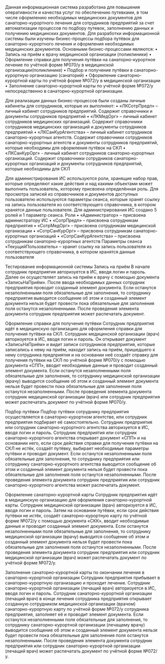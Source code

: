 Данная информационная система разработана для повышения оперативности и качества услуг по обеспечению путевками, в том числе оформлению необходимых медицинских документов для санаторно-курортного лечения для сотрудников предприятий за счет автоматизации процессов по подбору путевок, заполнению данных и получению медицинских документов.
Для разработки информационной системы были изучены бизнес-процессы подбора путёвок для санаторно-курортного лечения и оформления необходимых медицинских документов.
Основными бизнес-процессами являются:
•	Запись на приём к врачу медицинской организации (поликлиники)
•	Оформление справки для получения путёвки на санаторно-курортное лечение по учётной форме №070/у в медицинской организации(поликлинике)
•	Подбор и получение путёвки в санаторно-курортную организацию (санаторий)
•	Оформление санаторно-курортной карты по учётной форме №072/у в медицинской организации
•	Заполнение санаторно-курортной карты по учётной форме №072/у непосредственно в санаторно-курортной организации.

Для реализации данных бизнес-процессов были созданы личные кабинеты для сотрудников, которые их выполняют:
•	«ЛКСотрПредп» – личный кабинет сотрудников предприятий. Содержит справочники и документы сотрудников предприятий
•	«ЛКМедОрг» – личный кабинет сотрудников медицинских организаций. Содержит справочники сотрудников медицинских организаций и документы сотрудников предприятий
•	«ЛКСанКурАгентства» – личный кабинет сотрудников санаторно-курортных агентств. Содержит справочники сотрудников санаторно-курортных агентств и документы сотрудников предприятий, которые необходимы для оформления путёвок на СКЛ
•	«ЛКСанКурОрг» - личный кабинет сотрудников санаторно-курортных организаций. Содержит справочники сотрудников санаторно-курортных организаций и документы сотрудников предприятий, которые необходимы для СКЛ

Для администрирования ИС используются роли, хранящие набор прав, которые определяют какие действия и над какими объектами может выполнить пользователь, которому присвоена определённая роль.
Для просмотра записей из справочников и документов доступных пользователю используются параметры сеанса, которые хранят ссылку на запись пользователя из соответствующего справочника, в котором хранятся данные пользователя.
Для администрирования ИС создано 5 ролей и 1 параметр сеанса.
Роли
•	«Администратор» – присвоена администратору ИС
•	«СотрПредп» – присвоена сотрудникам предприятия
•	«СотрМедОрг» – присвоена сотрудникам медицинской организации
•	«СотрСанКурОрг» – присвоена сотрудникам санаторно-курортных организаций
•	«СотрСанКурАгентства» – присвоена сотрудникам санаторно-курортных агентств
Параметры сеанса
«ТекущийПользователь» – хранит ссылку на запись пользователя из соответствующего справочника, в котором хранятся данные пользователя

Тестирование информационной системы
Запись на приём
В начале сотрудник предприятия авторизуется в ИС, вводя логин и пароль. Далее он осуществляет запись на приём к врачу с помощью документа «ЗаписьНаПриём». После ввода необходимых данных сотрудник предприятия проводит созданный элемент документа.
Если останутся незаполненными поля обязательные для заполнения, то сотруднику предприятия выводится сообщение об этом и созданный элемент документа нельзя будет провести пока обязательные для заполнения поля останутся незаполненными. После проведения элемента документа сотрудник предприятия может распечатать документ.

Оформление справки для получения путёвки
Сотрудник предприятия идёт в медицинскую организацию для оформления справки для получения путёвки на СКЛ.
Сотрудник медицинской организации (врач) авторизуется в ИС, вводя логин и пароль. Он открывает документ «ЗаписьНаПриём» и видит записи сотрудников предприятия, которые записались к нему на приём, находит запись на приём, пришедшего к нему сотрудника предприятия и на основании неё создаёт справку для получения путёвки на СКЛ по учётной форме №070/у с помощью документа «СПП», вводит необходимые данные и проводит созданный элемент документа. 
Если останутся незаполненными поля обязательные для заполнения, то сотруднику медицинской организации (врачу) выводится сообщение об этом и созданный элемент документа нельзя будет провести пока обязательные для заполнения поля останутся незаполненными. После проведения элемента документа сотрудник медицинской организации (врач) или сотрудник предприятия может распечатать документ по учётной форме №070/у.

Подбор путёвки
Подбор путёвки сотруднику предприятия осуществляется в санаторно-курортном агентстве, или сотрудник предприятия подбирает её самостоятельно. Сотрудник предприятия или сотрудник санаторно-курортного агентства авторизуется в ИС, вводя логин и пароль.
Сотрудник предприятия или сотрудник санаторно-курортного агентства открывает документ «СПП» и на основании него, если срок действия справки для получения путёвки на СКЛ не истёк, создаёт путёвку, выбирает необходимые параметры путёвки и проводит документ.
Если останутся незаполненными поля обязательные для заполнения, то сотруднику предприятия или сотруднику санаторно-курортного агентства выводится сообщение об этом и созданный элемент документа нельзя будет провести пока обязательные для заполнения поля останутся незаполненными. После проведения элемента документа сотрудник предприятия или сотрудник санаторно-курортного агентства может распечатать документ.

Оформление санаторно-курортной карты
Сотрудник предприятия идёт в медицинскую организацию для оформления санаторно-курортной карты. Сотрудник медицинской организации (врач) авторизуется в ИС, вводя логин и пароль. Затем на основании путёвки, если срок действия путёвки не истёк, создаёт санаторно-курортную карту по учётной форме №072/у с помощью документа «СКК», вводит необходимые данные и проводит созданный элемент документа.
Если останутся незаполненными поля обязательные для заполнения, то сотруднику медицинской организации (врачу) выводится сообщение об этом и созданный элемент документа нельзя будет провести пока обязательные для заполнения поля останутся незаполненными. После проведения элемента документа сотрудник предприятия или сотрудник медицинской организации (врач) может распечатать документ по учётной форме №072/у.

Заполнение санаторно-курортной карты по окончании лечения в санаторно-курортной организации
Сотрудник предприятия прибывает в санаторно-курортную организацию и проходит лечение.
Сотрудник санаторно-курортной организации (лечащий врач) авторизуется в ИС, вводя логин и пароль. Сотрудник санаторно-курортной организации (лечащий врач) в конце лечения сотрудника предприятия открывает созданную сотрудником медицинской организации (врачом) санаторно-курортную карту по учётной форме №072/у сотрудника предприятия, заполняет её и проводит элемент документа. 
Если останутся незаполненными поля обязательные для заполнения, то сотруднику санаторно-курортной организации (лечащему врачу) выводится сообщение об этом и созданный элемент документа нельзя будет провести пока обязательные для заполнения поля останутся незаполненными. После проведения элемента документа сотрудник предприятия или сотрудник санаторно-курортной организации (лечащий врач) может распечатать документ по учётной форме №072/у.


